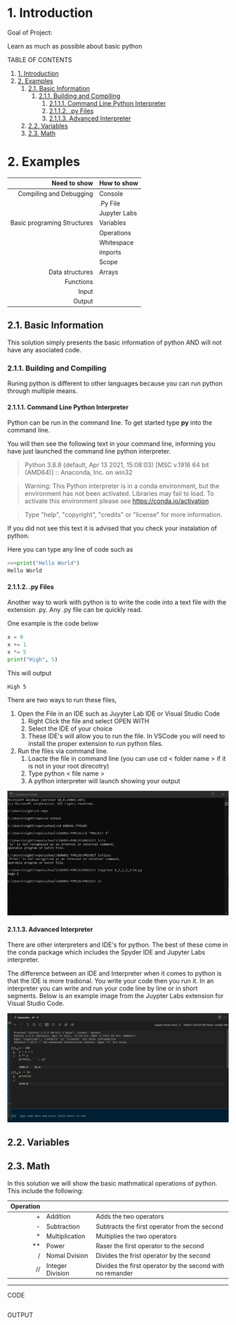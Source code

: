 # 1. Introduction

Goal of Project:

Learn as much as possible about basic python

TABLE OF CONTENTS

1. [1. Introduction](#1-introduction)
2. [2. Examples](#2-examples)
   1. [2.1. Basic Information](#21-basic-information)
      1. [2.1.1. Building and Compiling](#211-building-and-compiling)
         1. [2.1.1.1. Command Line Python Interpreter](#2111-command-line-python-interpreter)
         2. [2.1.1.2. .py Files](#2112-py-files)
         3. [2.1.1.3. Advanced Interpreter](#2113-advanced-interpreter)
   2. [2.2. Variables](#22-variables)
   3. [2.3. Math](#23-math)

# 2. Examples

|                Need to show | How to show  |
| --------------------------: | :----------- |
|     Compiling and Debugging | Console      |
|                             | .Py File     |
|                             | Jupyter Labs |
| Basic programing Structures | Variables    |
|                             | Operations   |
|                             | Whitespace   |
|                             | imports      |
|                             | Scope        |
|             Data structures | Arrays       |
|                   Functions |              |
|                       Input |              |
|                      Output |              |

## 2.1. Basic Information

This solution simply presents the basic information of python AND will not have any asociated code.

### 2.1.1. Building and Compiling

Runing python is different to other languages because you can run python through multiple means.

#### 2.1.1.1. Command Line Python Interpreter

Python can be run in the command line. To get started type **py** into the command line.

You will then see the following text in your command line, informing you have just launched the command line python interpreter.

> Python 3.8.8 (default, Apr 13 2021, 15:08:03) [MSC v.1916 64 bit (AMD64)] :: Anaconda, Inc. on win32

> Warning:
> This Python interpreter is in a conda environment, but the environment has
> not been activated. Libraries may fail to load. To activate this environment
> please see https://conda.io/activation

> Type "help", "copyright", "credits" or "license" for more information.

If you did not see this text it is advised that you check your instalation of python.

Here you can type any line of code such as

```python
>>>print("Hello World")
Hello World
```

#### 2.1.1.2. .py Files

Another way to work with python is to write the code into a text file with the extension .py. Any .py file can be quickly read.

One example is the code below

```python
x = 0
x += 1
x *= 5
print("High", 5)

```

This will output

```
High 5
```

There are two ways to run these files,

1. Open the File in an IDE such as Juyyter Lab IDE or Visual Studio Code
   1. Right Click the file and select OPEN WITH
   2. Select the IDE of your choice
   3. These IDE's will allow you to run the file. In VSCode you will need to install the proper extension to run python files.
2. Run the files via command line.
   1. Loacte the file in command line (you can use cd < folder name > if it is not in your root direcotry)
   2. Type python < file name >
   3. A python interpreter will launch showing your output

![COMAND LINE OUTPUT](../examples/cmdlin-prepy.png)

#### 2.1.1.3. Advanced Interpreter

There are other interpreters and IDE's for python. The best of these come in the conda package which includes the Spyder IDE and Jupyter Labs interpreter.

The difference between an IDE and Interpreter when it comes to python is that the IDE is more tradional. You write your code then you run it. In an interpreter you can write and run your code line by line or in short segments. Below is an example image from the Juypter Labs extension for Visual Studio Code.

![JUPYTER LAB EXAMPLE](../examples/juppy.ex.png)

## 2.2. Variables

## 2.3. Math

In this solution we will show the basic mathmatical operations of python. This include the following:

| Operation |                  |                                                           |
| --------: | :--------------- | --------------------------------------------------------- |
|         + | Addition         | Adds the two operators                                    |
|         - | Subtraction      | Subtracts the first operator from the second              |
|        \* | Multiplication   | Multiplies the two operators                              |
|      \*\* | Power            | Raser the first operator to the second                    |
|         / | Nomal Dvision    | Divides the frist operator by the second                  |
|        // | Integer Division | Divides the first operator by the second with no remander |

---

CODE

```python

```

OUTPUT

```

```

